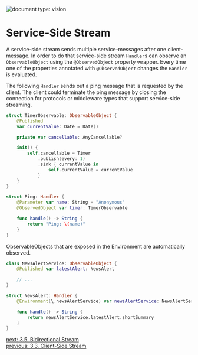 ![document type: vision](https://themomax.github.io/resources/markdown-labels/document_type_vision.svg)

# Service-Side Stream

A service-side stream sends multiple service-messages after one client-message. In order to do that service-side stream `Handler`s can observe an `ObservableObject` using the `@ObservedObject` property wrapper. Every time one of the properties annotated with `@ObservedObject` changes the `Handler` is evaluated.

The following `Handler` sends out a ping message that is requested by the client. The client could terminate the ping message by closing the connection for protocols or middleware types that support service-side streaming.

```swift
struct TimerObservable: ObservableObject {
    @Published 
    var currentValue: Date = Date()

    private var cancellable: AnyCancellable?

    init() {
        self.cancellable = Timer
            .publish(every: 1)
            .sink { currentValue in
                self.currentValue = currentValue
            }
    }
}

struct Ping: Handler {
    @Parameter var name: String = "Anonymous"
    @ObservedObject var timer: TimerObservable

    func handle() -> String {
        return "Ping: \(name)"
    }
}
```

ObservableObjects that are exposed in the Environment are automatically observed.

```swift
class NewsAlertService: ObservableObject {
    @Published var latestAlert: NewsAlert

    // ...
}

struct NewsAlert: Handler {
    @Environment(\.newsAlertService) var newsAlertService: NewsAlertService

    func handle() -> String {
        return newsAlertService.latestAlert.shortSummary
    }
}
```

[next: 3.5. Bidirectional Stream](./3.5.%20Bidirectional%20Stream.md)  
[previous: 3.3. Client-Side Stream](./3.3.%20Client-Side%20Stream.md)
